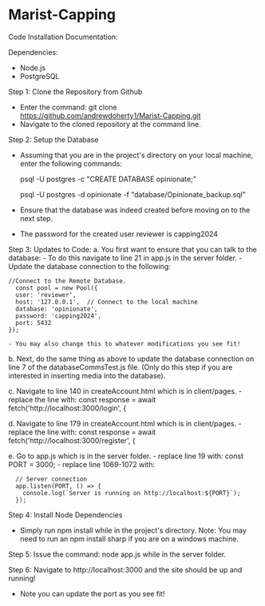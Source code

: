 # Marist-Capping
Code Installation Documentation:
 
 Dependencies:
 - Node.js
 - PostgreSQL

 Step 1: Clone the Repository from Github
 - Enter the command: git clone https://github.com/andrewdoherty1/Marist-Capping.git
 - Navigate to the cloned repository at the command line.

 Step 2: Setup the Database
 - Assuming that you are in the project's directory on your local machine, enter the following commands:

   psql -U postgres -c "CREATE DATABASE opinionate;"

   psql -U postgres -d opinionate -f "database/Opinionate_backup.sql"

 - Ensure that the database was indeed created before moving on to the next step.
 - The password for the created user reviewer is capping2024

 Step 3: Updates to Code:
 a. You first want to ensure that you can talk to the database:
    - To do this navigate to line 21 in app.js in the server folder.
    - Update the database connection to the following:

    //Connect to the Remote Database.
      const pool = new Pool({
      user: 'reviewer',
      host: '127.0.0.1',  // Connect to the local machine
      database: 'opinionate',
      password: 'capping2024',
      port: 5432
    });

    - You may also change this to whatever modifications you see fit!

 b. Next, do the same thing as above to update the database connection on line 7 of the databaseCommsTest.js file. 
  (Only do this step if you are interested in inserting media into the database).

 c. Navigate to line 140 in createAccount.html which is in client/pages.
    - replace the line with: const response = await fetch('http://localhost:3000/login', {

 d. Navigate to line 179 in createAccount.html which is in client/pages.
    - replace the line with: const response = await fetch('http://localhost:3000/register', {

 e. Go to app.js which is in the server folder.
    - replace line 19 with: const PORT = 3000;
    - replace line 1069-1072 with:

      // Server connection
      app.listen(PORT, () => {
        console.log(`Server is running on http://localhost:${PORT}`);
      }); 

 Step 4: Install Node Dependencies
 - Simply run npm install while in the project's directory.
 Note: You may need to run an npm install sharp if you are on a windows machine.

 Step 5: Issue the command: node app.js while in the server folder.

 Step 6: Navigate to http://localhost:3000 and the site should be up and running!
 - Note you can update the port as you see fit!


